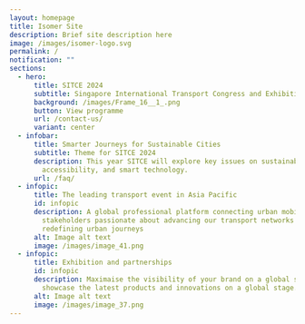 ```yaml
---
layout: homepage
title: Isomer Site
description: Brief site description here
image: /images/isomer-logo.svg
permalink: /
notification: ""
sections:
  - hero:
      title: SITCE 2024
      subtitle: Singapore International Transport Congress and Exhibition
      background: /images/Frame_16__1_.png
      button: View programme
      url: /contact-us/
      variant: center
  - infobar:
      title: Smarter Journeys for Sustainable Cities
      subtitle: Theme for SITCE 2024
      description: This year SITCE will explore key issues on sustainability,
        accessibility, and smart technology.
      url: /faq/
  - infopic:
      title: The leading transport event in Asia Pacific
      id: infopic
      description: A global professional platform connecting urban mobility
        stakeholders passionate about advancing our transport networks and
        redefining urban journeys
      alt: Image alt text
      image: /images/image_41.png
  - infopic:
      title: Exhibition and partnerships
      id: infopic
      description: Maximaise the visibility of your brand on a global stage and
        showcase the latest products and innovations on a global stage.
      alt: Image alt text
      image: /images/image_37.png
---
```

